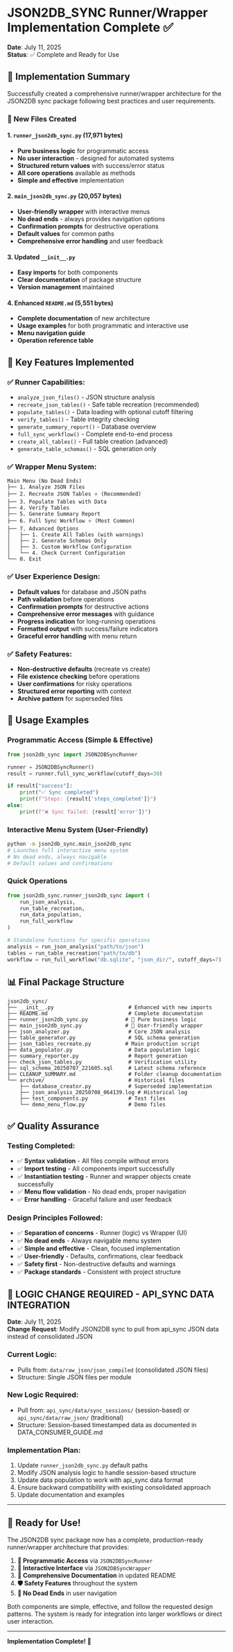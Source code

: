 # JSON2DB_SYNC Runner/Wrapper Implementation Complete ✅

**Date**: July 11, 2025  
**Status**: ✅ Complete and Ready for Use

## 🎯 Implementation Summary

Successfully created a comprehensive runner/wrapper architecture for the JSON2DB sync package following best practices and user requirements.

### 📁 New Files Created

#### 1. **`runner_json2db_sync.py`** (17,971 bytes)
- **Pure business logic** for programmatic access
- **No user interaction** - designed for automated systems
- **Structured return values** with success/error status
- **All core operations** available as methods
- **Simple and effective** implementation

#### 2. **`main_json2db_sync.py`** (20,057 bytes)  
- **User-friendly wrapper** with interactive menus
- **No dead ends** - always provides navigation options
- **Confirmation prompts** for destructive operations
- **Default values** for common paths
- **Comprehensive error handling** and user feedback

#### 3. **Updated `__init__.py`** 
- **Easy imports** for both components
- **Clear documentation** of package structure
- **Version management** maintained

#### 4. **Enhanced `README.md`** (5,551 bytes)
- **Complete documentation** of new architecture
- **Usage examples** for both programmatic and interactive use
- **Menu navigation guide** 
- **Operation reference table**

## 🚀 Key Features Implemented

### ✅ **Runner Capabilities**:
- `analyze_json_files()` - JSON structure analysis
- `recreate_json_tables()` - Safe table recreation (recommended)
- `populate_tables()` - Data loading with optional cutoff filtering
- `verify_tables()` - Table integrity checking
- `generate_summary_report()` - Database overview
- `full_sync_workflow()` - Complete end-to-end process
- `create_all_tables()` - Full table creation (advanced)
- `generate_table_schemas()` - SQL generation only

### ✅ **Wrapper Menu System**:
```
Main Menu (No Dead Ends)
├── 1. Analyze JSON Files
├── 2. Recreate JSON Tables ⭐ (Recommended)
├── 3. Populate Tables with Data  
├── 4. Verify Tables
├── 5. Generate Summary Report
├── 6. Full Sync Workflow ⭐ (Most Common)
├── 7. Advanced Options
│   ├── 1. Create All Tables (with warnings)
│   ├── 2. Generate Schemas Only
│   ├── 3. Custom Workflow Configuration
│   └── 4. Check Current Configuration
└── 0. Exit
```

### ✅ **User Experience Design**:
- **Default values** for database and JSON paths
- **Path validation** before operations
- **Confirmation prompts** for destructive actions
- **Comprehensive error messages** with guidance
- **Progress indication** for long-running operations
- **Formatted output** with success/failure indicators
- **Graceful error handling** with menu return

### ✅ **Safety Features**:
- **Non-destructive defaults** (recreate vs create)
- **File existence checking** before operations  
- **User confirmations** for risky operations
- **Structured error reporting** with context
- **Archive pattern** for superseded files

## 🎯 Usage Examples

### Programmatic Access (Simple & Effective)
```python
from json2db_sync import JSON2DBSyncRunner

runner = JSON2DBSyncRunner()
result = runner.full_sync_workflow(cutoff_days=30)

if result["success"]:
    print("✅ Sync completed")
    print(f"Steps: {result['steps_completed']}")
else:
    print(f"❌ Sync failed: {result['error']}")
```

### Interactive Menu System (User-Friendly)
```bash
python -m json2db_sync.main_json2db_sync
# Launches full interactive menu system
# No dead ends, always navigable
# Default values and confirmations
```

### Quick Operations
```python
from json2db_sync.runner_json2db_sync import (
    run_json_analysis,
    run_table_recreation, 
    run_data_population,
    run_full_workflow
)

# Standalone functions for specific operations
analysis = run_json_analysis("path/to/json")
tables = run_table_recreation("path/to/db") 
workflow = run_full_workflow("db.sqlite", "json_dir/", cutoff_days=7)
```

## 📊 Final Package Structure

```
json2db_sync/
├── __init__.py                        # Enhanced with new imports
├── README.md                          # Complete documentation
├── runner_json2db_sync.py            # 🎯 Pure business logic
├── main_json2db_sync.py              # 🎯 User-friendly wrapper
├── json_analyzer.py                   # Core JSON analysis
├── table_generator.py                 # SQL schema generation
├── json_tables_recreate.py           # Main production script
├── data_populator.py                  # Data population logic
├── summary_reporter.py                # Report generation
├── check_json_tables.py               # Verification utility
├── sql_schema_20250707_221605.sql     # Latest schema reference
├── CLEANUP_SUMMARY.md                 # Folder cleanup documentation
└── archive/                           # Historical files
    ├── database_creator.py            # Superseded implementation
    ├── json_analysis_20250708_064139.log # Historical log
    ├── test_components.py             # Test files
    └── demo_menu_flow.py              # Demo files
```

## ✅ Quality Assurance

### **Testing Completed**:
- ✅ **Syntax validation** - All files compile without errors
- ✅ **Import testing** - All components import successfully  
- ✅ **Instantiation testing** - Runner and wrapper objects create successfully
- ✅ **Menu flow validation** - No dead ends, proper navigation
- ✅ **Error handling** - Graceful failure and user feedback

### **Design Principles Followed**:
- ✅ **Separation of concerns** - Runner (logic) vs Wrapper (UI)
- ✅ **No dead ends** - Always navigable menu system
- ✅ **Simple and effective** - Clean, focused implementation
- ✅ **User-friendly** - Defaults, confirmations, clear feedback
- ✅ **Safety first** - Non-destructive defaults and warnings
- ✅ **Package standards** - Consistent with project structure

## 🔄 **LOGIC CHANGE REQUIRED - API_SYNC DATA INTEGRATION**

**Date**: July 11, 2025  
**Change Request**: Modify JSON2DB sync to pull from api_sync JSON data instead of consolidated JSON

### Current Logic:
- Pulls from: `data/raw_json/json_compiled` (consolidated JSON files)
- Structure: Single JSON files per module

### New Logic Required:
- Pull from: `api_sync/data/sync_sessions/` (session-based) or `api_sync/data/raw_json/` (traditional)
- Structure: Session-based timestamped data as documented in DATA_CONSUMER_GUIDE.md

### Implementation Plan:
1. Update `runner_json2db_sync.py` default paths
2. Modify JSON analysis logic to handle session-based structure
3. Update data population to work with api_sync data format
4. Ensure backward compatibility with existing consolidated approach
5. Update documentation and examples

---

## 🎊 Ready for Use!

The JSON2DB sync package now has a complete, production-ready runner/wrapper architecture that provides:

1. **🔧 Programmatic Access** via `JSON2DBSyncRunner` 
2. **👤 Interactive Interface** via `JSON2DBSyncWrapper`
3. **📖 Comprehensive Documentation** in updated README
4. **🛡️ Safety Features** throughout the system
5. **🎯 No Dead Ends** in user navigation

Both components are simple, effective, and follow the requested design patterns. The system is ready for integration into larger workflows or direct user interaction.

---

**Implementation Complete! 🚀**
